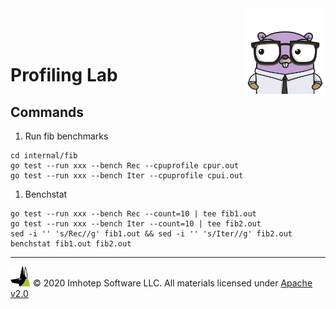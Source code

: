 <img src="../assets/gophernand.png" align="right" width="128" height="auto"/>

<br/>
<br/>
<br/>

# Profiling Lab

## Commands

1. Run fib benchmarks

```shell
cd internal/fib
go test --run xxx --bench Rec --cpuprofile cpur.out
go test --run xxx --bench Iter --cpuprofile cpui.out
```

1. Benchstat

```shell
go test --run xxx --bench Rec --count=10 | tee fib1.out
go test --run xxx --bench Iter --count=10 | tee fib2.out
sed -i '' 's/Rec//g' fib1.out && sed -i '' 's/Iter//g' fib2.out
benchstat fib1.out fib2.out
```

---
<img src="../assets/imhotep_logo.png" width="32" height="auto"/> © 2020 Imhotep Software LLC.
All materials licensed under [Apache v2.0](http://www.apache.org/licenses/LICENSE-2.0)